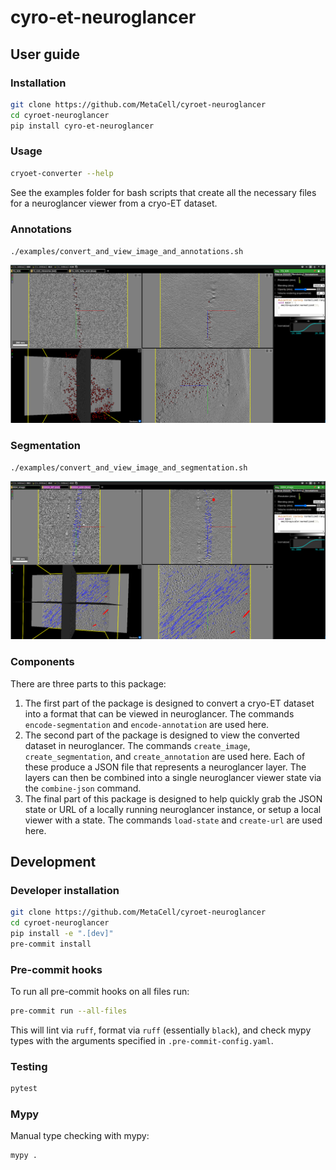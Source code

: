 # cyro-et-neuroglancer

## User guide

### Installation

```bash
git clone https://github.com/MetaCell/cyroet-neuroglancer
cd cyroet-neuroglancer
pip install cyro-et-neuroglancer
```

### Usage

```bash
cryoet-converter --help
```

See the examples folder for bash scripts that create all the necessary files for a neuroglancer viewer from a cryo-ET dataset.

### Annotations

`./examples/convert_and_view_image_and_annotations.sh`

![Annotations](examples/annotation.png)

### Segmentation

`./examples/convert_and_view_image_and_segmentation.sh`

![Segmentation](examples/segmentation.png)

### Components

There are three parts to this package:

1. The first part of the package is designed to convert a cryo-ET dataset into a format that can be viewed in neuroglancer. The commands `encode-segmentation` and `encode-annotation` are used here.
2. The second part of the package is designed to view the converted dataset in neuroglancer. The commands `create_image`, `create_segmentation`, and `create_annotation` are used here. Each of these produce a JSON file that represents a neuroglancer layer. The layers can then be combined into a single neuroglancer viewer state via the `combine-json` command.
3. The final part of this package is designed to help quickly grab the JSON state or URL of a locally running neuroglancer instance, or setup a local viewer with a state. The commands `load-state` and `create-url` are used here.

## Development

### Developer installation

```bash
git clone https://github.com/MetaCell/cyroet-neuroglancer
cd cyroet-neuroglancer
pip install -e ".[dev]"
pre-commit install
```

### Pre-commit hooks

To run all pre-commit hooks on all files run:

```bash
pre-commit run --all-files
```

This will lint via `ruff`, format via `ruff` (essentially `black`), and check mypy types with the arguments specified in `.pre-commit-config.yaml`.

### Testing

```bash
pytest
```

### Mypy

Manual type checking with mypy:

```bash
mypy .
```
